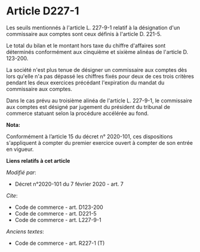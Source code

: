 # Article D227-1

Les seuils mentionnés à l'article L. 227-9-1 relatif à la désignation d'un commissaire aux comptes sont ceux définis à
l'article D. 221-5.

Le total du bilan et le montant hors taxe du chiffre d'affaires sont déterminés conformément aux cinquième et sixième alinéas
de l'article D. 123-200.

La société n'est plus tenue de désigner un commissaire aux comptes dès lors qu'elle n'a pas dépassé les chiffres fixés pour
deux de ces trois critères pendant les deux exercices précédant l'expiration du mandat du commissaire aux comptes.

Dans le cas prévu au troisième alinéa de l'article L. 227-9-1, le commissaire aux comptes est désigné par jugement du
président du tribunal de commerce statuant selon la procédure accélérée au fond.

**Nota:**

Conformément à l’article 15 du décret n° 2020-101, ces dispositions s'appliquent à compter du premier exercice ouvert à
compter de son entrée en vigueur.

**Liens relatifs à cet article**

_Modifié par_:

  - Décret n°2020-101 du 7 février 2020 - art. 7

_Cite_:

  - Code de commerce - art. D123-200
  - Code de commerce - art. D221-5
  - Code de commerce - art. L227-9-1

_Anciens textes_:

  - Code de commerce - art. R227-1 (T)
